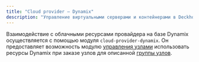 ```yaml
---
title: "Cloud provider — Dynamix"
description: "Управление виртуальными серверами и контейнерами в Deckhouse Kubernetes Platform с помощью Dynamix."
---
```


Взаимодействие с облачными ресурсами провайдера на базе Dynamix осуществляется с помощью модуля `cloud-provider-dynamix`. Он предоставляет возможность модулю [управления узлами](../../modules/040-node-manager/) использовать ресурсы Dynamix при заказе узлов для описанной [группы узлов](../../modules/040-node-manager/cr.html#nodegroup).
